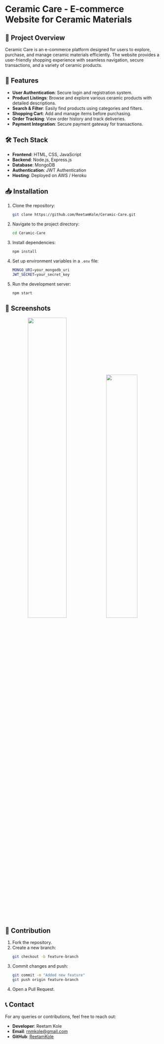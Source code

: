 # Ceramic Care - E-commerce Website for Ceramic Materials

## 📌 Project Overview
Ceramic Care is an e-commerce platform designed for users to explore, purchase, and manage ceramic materials efficiently. The website provides a user-friendly shopping experience with seamless navigation, secure transactions, and a variety of ceramic products.

## 🚀 Features
- **User Authentication**: Secure login and registration system.
- **Product Listings**: Browse and explore various ceramic products with detailed descriptions.
- **Search & Filter**: Easily find products using categories and filters.
- **Shopping Cart**: Add and manage items before purchasing.
- **Order Tracking**: View order history and track deliveries.
- **Payment Integration**: Secure payment gateway for transactions.

## 🛠️ Tech Stack
- **Frontend**: HTML, CSS, JavaScript
- **Backend**: Node.js, Express.js
- **Database**: MongoDB
- **Authentication**: JWT Authentication
- **Hosting**: Deployed on AWS / Heroku

## 📥 Installation
1. Clone the repository:
   ```sh
   git clone https://github.com/ReetamKole/Ceramic-Care.git
   ```
2. Navigate to the project directory:
   ```sh
   cd Ceramic-Care
   ```
3. Install dependencies:
   ```sh
   npm install
   ```
4. Set up environment variables in a `.env` file:
   ```sh
   MONGO_URI=your_mongodb_uri
   JWT_SECRET=your_secret_key
   ```
5. Run the development server:
   ```sh
   npm start
   ```

## 📸 Screenshots
<p align="center">
  <img src="https://github.com/user-attachments/assets/921aa2ae-3f7f-4636-879a-ffd776e88734" width="50%" />
  <img src="https://github.com/user-attachments/assets/ec88f763-b389-4247-ab2e-1c812ea64e71" width="45%" />
</p>

## 📝 Contribution
1. Fork the repository.
2. Create a new branch:
   ```sh
   git checkout -b feature-branch
   ```
3. Commit changes and push:
   ```sh
   git commit -m "Added new feature"
   git push origin feature-branch
   ```
4. Open a Pull Request.



## 📞 Contact
For any queries or contributions, feel free to reach out:
- **Developer**: Reetam Kole
- **Email**: rnmkole@gmail.com
- **GitHub**: [ReetamKole](https://github.com/ReetamKole)

